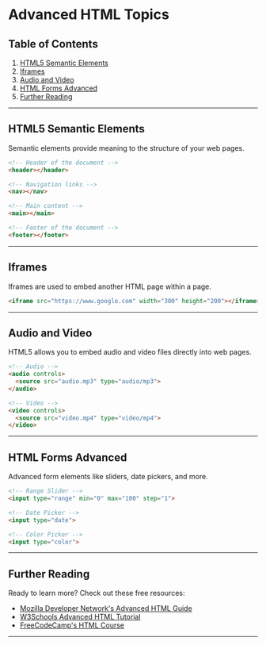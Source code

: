 # Advanced HTML Topics

## Table of Contents

1. [HTML5 Semantic Elements](#html5-semantic-elements)
2. [Iframes](#iframes)
3. [Audio and Video](#audio-and-video)
4. [HTML Forms Advanced](#html-forms-advanced)
5. [Further Reading](#further-reading)

---

## HTML5 Semantic Elements

Semantic elements provide meaning to the structure of your web pages.

```html
<!-- Header of the document -->
<header></header>

<!-- Navigation links -->
<nav></nav>

<!-- Main content -->
<main></main>

<!-- Footer of the document -->
<footer></footer>
```

---

## Iframes

Iframes are used to embed another HTML page within a page.

```html
<iframe src="https://www.google.com" width="300" height="200"></iframe>
```

---

## Audio and Video

HTML5 allows you to embed audio and video files directly into web pages.

```html
<!-- Audio -->
<audio controls>
  <source src="audio.mp3" type="audio/mp3">
</audio>

<!-- Video -->
<video controls>
  <source src="video.mp4" type="video/mp4">
</video>
```

---

## HTML Forms Advanced

Advanced form elements like sliders, date pickers, and more.

```html
<!-- Range Slider -->
<input type="range" min="0" max="100" step="1">

<!-- Date Picker -->
<input type="date">

<!-- Color Picker -->
<input type="color">
```

---

## Further Reading

Ready to learn more? Check out these free resources:

- [Mozilla Developer Network's Advanced HTML Guide](https://developer.mozilla.org/en-US/docs/Web/HTML)
- [W3Schools Advanced HTML Tutorial](https://www.w3schools.com/html/)
- [FreeCodeCamp's HTML Course](https://www.freecodecamp.org/)

---
